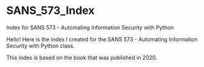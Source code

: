 # SANS_573_Index
Index for SANS 573 - Automating Information Security with Python

Hello! Here is the index I created for the SANS 573 - Automating Information Security with Python class. 

This index is based on the book that was published in 2020. 
